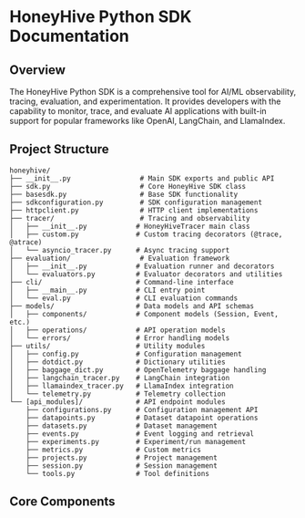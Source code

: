 # HoneyHive Python SDK Documentation

## Overview

The HoneyHive Python SDK is a comprehensive tool for AI/ML observability, tracing, evaluation, and experimentation. It provides developers with the capability to monitor, trace, and evaluate AI applications with built-in support for popular frameworks like OpenAI, LangChain, and LlamaIndex.

## Project Structure

```
honeyhive/
├── __init__.py                 # Main SDK exports and public API
├── sdk.py                      # Core HoneyHive SDK class
├── basesdk.py                  # Base SDK functionality
├── sdkconfiguration.py         # SDK configuration management
├── httpclient.py               # HTTP client implementations
├── tracer/                     # Tracing and observability
│   ├── __init__.py            # HoneyHiveTracer main class
│   ├── custom.py              # Custom tracing decorators (@trace, @atrace)
│   └── asyncio_tracer.py      # Async tracing support
├── evaluation/                 # Evaluation framework
│   ├── __init__.py            # Evaluation runner and decorators
│   └── evaluators.py          # Evaluator decorators and utilities
├── cli/                       # Command-line interface
│   ├── __main__.py            # CLI entry point
│   └── eval.py                # CLI evaluation commands
├── models/                    # Data models and API schemas
│   ├── components/            # Component models (Session, Event, etc.)
│   ├── operations/            # API operation models
│   └── errors/                # Error handling models
├── utils/                     # Utility modules
│   ├── config.py              # Configuration management
│   ├── dotdict.py             # Dictionary utilities
│   ├── baggage_dict.py        # OpenTelemetry baggage handling
│   ├── langchain_tracer.py    # LangChain integration
│   ├── llamaindex_tracer.py   # LlamaIndex integration
│   └── telemetry.py           # Telemetry collection
└── [api_modules]/             # API endpoint modules
    ├── configurations.py      # Configuration management API
    ├── datapoints.py          # Dataset datapoint operations
    ├── datasets.py            # Dataset management
    ├── events.py              # Event logging and retrieval
    ├── experiments.py         # Experiment/run management
    ├── metrics.py             # Custom metrics
    ├── projects.py            # Project management
    ├── session.py             # Session management
    └── tools.py               # Tool definitions
```

## Core Components
